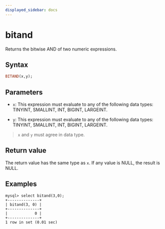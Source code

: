 ```yaml
---
displayed_sidebar: docs
---
```


# bitand



Returns the bitwise AND of two numeric expressions.

## Syntax

```Haskell
BITAND(x,y);
```

## Parameters

- `x`: This expression must evaluate to any of the following data types: TINYINT, SMALLINT, INT, BIGINT, LARGEINT.

- `y`: This expression must evaluate to any of the following data types: TINYINT, SMALLINT, INT, BIGINT, LARGEINT.

> `x` and `y` must agree in data type.

## Return value

The return value has the same type as `x`. If any value is NULL, the result is NULL.

## Examples

```Plain Text
mysql> select bitand(3,0);
+--------------+
| bitand(3, 0) |
+--------------+
|            0 |
+--------------+
1 row in set (0.01 sec)
```
